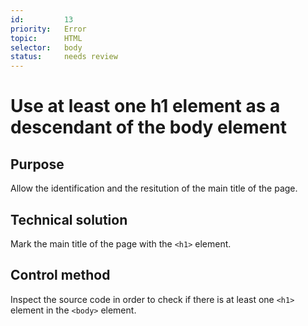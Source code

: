 ```yaml
---
id:         13
priority:   Error
topic:      HTML
selector:   body
status:     needs review
---
```


# Use at least one h1 element as a descendant of the body element

## Purpose

Allow the identification and the resitution of the main title of the page.

## Technical solution

Mark the main title of the page with the `<h1>` element.

## Control method

Inspect the source code in order to check if there is at least one `<h1>` element in the `<body>` element.

